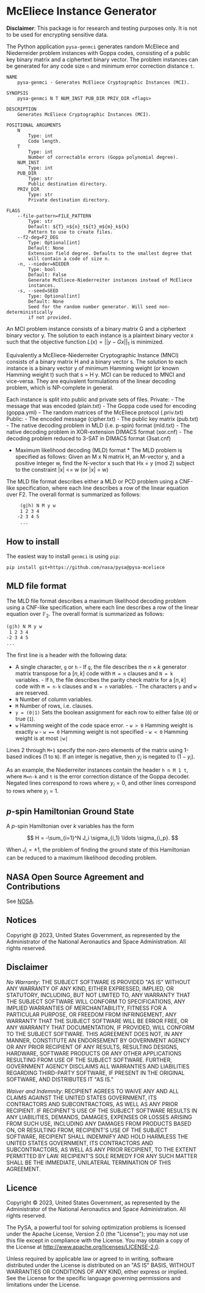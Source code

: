 # McEliece Instance Generator

**Disclaimer**: This package is for research and testing purposes only. 
It is not to be used for encrypting sensitive data.

The Python application `pysa-genmci` generates random McEliece and Niederreider problem 
instances with Goppa codes, consisting of a public key binary matrix and a ciphertext binary vector.
The problem instances can be generated for any code size `n` and minimum error correction distance `t`.

```
NAME
    pysa-genmci - Generates McEliece Cryptographic Instances (MCI).

SYNOPSIS
    pysa-genmci N T NUM_INST PUB_DIR PRIV_DIR <flags>

DESCRIPTION
    Generates McEliece Cryptographic Instances (MCI).

POSITIONAL ARGUMENTS
    N
        Type: int
        Code length.
    T
        Type: int
        Number of correctable errors (Goppa polynomial degree).
    NUM_INST
        Type: int
    PUB_DIR
        Type: str
        Public destination directory.
    PRIV_DIR
        Type: str
        Private destination directory.

FLAGS
    --file-pattern=FILE_PATTERN
        Type: str
        Default: ${T}_n${n}_t${t}_m${m}_k${k}
        Pattern to use to create files.
    --f2-deg=F2_DEG
        Type: Optional[int]
        Default: None
        Extension field degree. Defaults to the smallest degree that
        will contain a code of size n.
    -n, --nieder=NIEDER
        Type: bool
        Default: False
        Generate McEliece-Niederreiter instances instead of McEliece
        instances.
    -s, --seed=SEED
        Type: Optional[int]
        Default: None
        Seed for the random number generator. Will seed non-deterministically
        if not provided.
```

An MCI problem instance consists of a binary matrix G and a ciphertext binary vector y.
The solution to each instance is a plaintext binary vector x such that the objective function  $L(x) = ||y - Gx||_1$  is minimized.
        
Equivalently a McEliece-Niederreiter Cryptographic Instance (MNCI) consists of a binary matrix H 
and a binary vector s. The solution to each instance is a binary vector y of minimum Hamming weight 
(or known Hamming weight t) such that  s = H y. 
MCI can be reduced to MNCI and vice-versa. They are equivalent formulations of the linear decoding problem,
which is NP-complete in general.
        
Each instance is split into public and private sets of files.
    Private:
        - The message that was encoded (plain.txt)
        - The Goppa code used for encoding (goppa.yml)
        - The random matrices of the McEliece protocol (.priv.txt)
    Public:
        - The encoded message (cipher.txt)
        - The public key matrix (pub.txt)
        - The native decoding problem in MLD (i.e. p-spin) format (mld.txt)
        - The native decoding problem in XOR-extension DIMACS format (xor.cnf)
        - The decoding problem reduced to 3-SAT in DIMACS format (3sat.cnf)
        
* Maximum likelihood decoding (MLD) format *
The MLD problem is specified as follows: Given an M x N matrix H, an M-vector y, and a positive integer w, 
find the N-vector x such that
            Hx = y (mod 2)
subject to the constraint  |x| <= w (or |x| = w)

The MLD file format describes either a MLD or PCD problem using a CNF-like specification, where
each line describes a row of the linear equation over F2.
The overall format is summarized as follows:
```txt
     (g|h) N M y w
     1 2 3 4
    -2 3 4 5
     ...
```

How to install
---

The easiest way to install `genmci` is using `pip`:
```
pip install git+https://github.com/nasa/pysa@pysa-mceliece
```

MLD file format
----

The MLD file format describes a maximum likelihood decoding problem using a CNF-like specification, where each line describes a row of the linear equation over $\mathbb{F}_2$. The overall format is summarized as follows:

```txt
(g|h) N M y w
 1 2 3 4
-2 3 4 5
...
```

The first line is a header with the following data:

- A single character, `g` or `h`
      - If `g`, the file describes the $n\times k$ generator matrix transpose for a $[n, k]$ code with `M = n` clauses and `N = k` variables.
      - If `h`, the file describes the parity check matrix for a $[n, k]$ code with `M = n-k` clauses and `N = n` variables.
      - The characters `p` and `w` are reserved.
- `N` Number of column variables.
- `M` Number of rows, i.e. clauses.
- `y = (0|1)` Sets the boolean assignment for each row to either false (`0`) or true (`1`).
- `w` Hamming weight of the code space error.
      - `w > 0` Hamming weight is exactly `w`
      - `w == 0` Hamming weight is not specified
      - `w < 0` Hamming weight is at most `|w|`

Lines 2 through `M+1` specify the non-zero elements of the matrix using 1-based indices (1 to `N`). If an integer is negative, then $y_i$ is negated to $(1 - y_i)$.

As an example, the Niederreiter instances contain the header `h n M 1 t`, where `M=n-k` and `t` is the error correction distance of the Goppa decoder. Negated lines correspond to rows where $y_i = 0$, and other lines correspond to rows where $y_i = 1$.

*p*-spin Hamiltonian Ground State
----

A *p*-spin Hamiltonian over $k$ variables has the form

$$ H = -\sum_{i=1}^N J_i \sigma_{i_1} \ldots \sigma_{i_p}.  $$

When $J_i=\pm 1$, the problem of finding the ground state of this Hamiltonian can be reduced to a maximum likelihood decoding problem.

## NASA Open Source Agreement and Contributions

See [NOSA](https://github.com/nasa/pysa/tree/main/docs/nasa-cla/).

## Notices

Copyright @ 2023, United States Government, as represented by the Administrator
of the National Aeronautics and Space Administration. All rights reserved.

## Disclaimer

_No Warranty_: THE SUBJECT SOFTWARE IS PROVIDED "AS IS" WITHOUT ANY WARRANTY OF
ANY KIND, EITHER EXPRESSED, IMPLIED, OR STATUTORY, INCLUDING, BUT NOT LIMITED
TO, ANY WARRANTY THAT THE SUBJECT SOFTWARE WILL CONFORM TO SPECIFICATIONS, ANY
IMPLIED WARRANTIES OF MERCHANTABILITY, FITNESS FOR A PARTICULAR PURPOSE, OR
FREEDOM FROM INFRINGEMENT, ANY WARRANTY THAT THE SUBJECT SOFTWARE WILL BE ERROR
FREE, OR ANY WARRANTY THAT DOCUMENTATION, IF PROVIDED, WILL CONFORM TO THE
SUBJECT SOFTWARE. THIS AGREEMENT DOES NOT, IN ANY MANNER, CONSTITUTE AN
ENDORSEMENT BY GOVERNMENT AGENCY OR ANY PRIOR RECIPIENT OF ANY RESULTS,
RESULTING DESIGNS, HARDWARE, SOFTWARE PRODUCTS OR ANY OTHER APPLICATIONS
RESULTING FROM USE OF THE SUBJECT SOFTWARE.  FURTHER, GOVERNMENT AGENCY
DISCLAIMS ALL WARRANTIES AND LIABILITIES REGARDING THIRD-PARTY SOFTWARE, IF
PRESENT IN THE ORIGINAL SOFTWARE, AND DISTRIBUTES IT "AS IS."

_Waiver and Indemnity_:  RECIPIENT AGREES TO WAIVE ANY AND ALL CLAIMS AGAINST
THE UNITED STATES GOVERNMENT, ITS CONTRACTORS AND SUBCONTRACTORS, AS WELL AS
ANY PRIOR RECIPIENT.  IF RECIPIENT'S USE OF THE SUBJECT SOFTWARE RESULTS IN ANY
LIABILITIES, DEMANDS, DAMAGES, EXPENSES OR LOSSES ARISING FROM SUCH USE,
INCLUDING ANY DAMAGES FROM PRODUCTS BASED ON, OR RESULTING FROM, RECIPIENT'S
USE OF THE SUBJECT SOFTWARE, RECIPIENT SHALL INDEMNIFY AND HOLD HARMLESS THE
UNITED STATES GOVERNMENT, ITS CONTRACTORS AND SUBCONTRACTORS, AS WELL AS ANY
PRIOR RECIPIENT, TO THE EXTENT PERMITTED BY LAW.  RECIPIENT'S SOLE REMEDY FOR
ANY SUCH MATTER SHALL BE THE IMMEDIATE, UNILATERAL TERMINATION OF THIS
AGREEMENT. 

## Licence

Copyright © 2023, United States Government, as represented by the Administrator
of the National Aeronautics and Space Administration. All rights reserved.

The PySA, a powerful tool for solving optimization problems is licensed under
the Apache License, Version 2.0 (the "License"); you may not use this file
except in compliance with the License. You may obtain a copy of the License at
http://www.apache.org/licenses/LICENSE-2.0.

Unless required by applicable law or agreed to in writing, software distributed
under the License is distributed on an "AS IS" BASIS, WITHOUT WARRANTIES OR
CONDITIONS OF ANY KIND, either express or implied. See the License for the
specific language governing permissions and limitations under the License.
